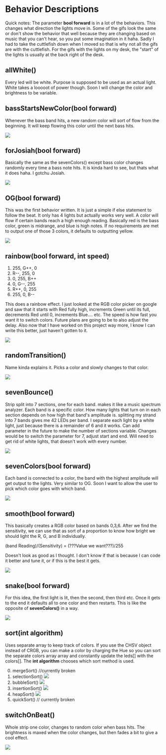 

# Behavior Descriptions
Quick notes: 
The parameter **bool forward** is in a lot of the behaviors. This changes what direction the lights move in.
Some of the gifs look the same or don't show the behavior that well because they are changing based on music that you can't hear, so you put some imagination in it haha.
Sadly I had to take the cuttlefish down when I moved so that is why not all the gifs are with the cuttlefish. For the gifs with the lights on my desk, the "start" of the lights is usually at the back right of the desk.

## allWhite()

Every led will be white. Purpose is supposed to be used as an actual light. White takes a looooot of power though. Soon I will change the color and brightness to be variable.

## bassStartsNewColor(bool forward)

Whenever the bass band hits, a new random color will sort of flow from the beginning. It will keep flowing this color until the next bass hits.

![](gifs/bassStartsNewColor.gif)
 

## forJosiah(bool forward)

Basically the same as the sevenColors() except bass color changes randomly every time a bass note hits. It is kinda hard to see, but thats what it does haha. I gotchu Josiah.

![](gifs/forJosiah.gif)


## OG(bool forward)

This was the first behavior written. It is just a simple if else statement to follow the beat. It only has 4 lights but actually works very well. A color will flow if certain bands reach a high enough reading. Basically red is the bass color, green is midrange, and blue is high notes. If no requirements are met to output one of those 3 colors, it defaults to outputting yellow.

![](gifs/OG.gif)
 

## rainbow(bool forward, int speed)

 1)	255,  G++,  0
 2)	R--,  255,  0
 3)	0,    255,  B++
 4)	0,    G--,  255
 5)	R++,  0,    255
 6)	255,  0,    B--
 
This does a rainbow effect. I just looked at the RGB color picker on google and saw that it starts with Red fully high, increments Green until its full, decrements Red until 0, increments Blue.... etc. The speed is how fast you want it to switch colors. Future plans are going to be to also adjust the delay. Also now that I have worked on this project way more, I know I can write this better, just haven't gotten to it.

![](gifs/rainbow.gif)


## randomTransition()

 Name kinda explains it. Picks a color and slowly changes to that color.
 
![](gifs/randomTransition.gif)


## sevenBounce()

Strip split into 7 sections, one for each band. makes it like a music spectrum analyzer.
Each band is a specific color. How many lights that turn on in each section depends on how high that band's amplitude is. splitting my strand into 7 bands gives me 42 LEDs per band. I separate each light by a white light, just because there is a remainder of 6 and it works. Can add parameter in the future to make the number of sections variable. Changes would be to switch the parameter for 7, adjust start and end.  Will need to get rid of white lights, that doesn't work with every number.

![](gifs/sevenBounce.gif)
 

## sevenColors(bool forward)

Each band is connected to a color, the band with the highest amplitude will get output to the lights. Very similar to OG. Soon I want to allow the user to pick which color goes with which band.

![](gifs/sevenColors.gif)


## smooth(bool forward)

This basically creates a RGB color based on bands 0,3,6. After we find the sensitivity, we can use that as sort of a proportion to know how bright we should light the R, G, and B individually.

 (band Reading)/(Sensitivity) = (???Value we want???)/255
 
 Doesn't look as good as I thought. I don't know if that is because I can  code it better and tune it, or if this is the best it gets.
 
![](gifs/smooth.gif)

 
## snake(bool forward)

For this idea, the first light is lit, then the second, then third etc. Once it gets to the end it defaults all to one color and then restarts. This is like the opposite of **sevenColors()** in a way.

![](gifs/snake.gif)


## sort(int algorithm)

Uses separate array to keep track of colors. If you use the CHSV object instead of CRGB, you can make a color by charging the Hue so you can sort the separate colors array array and constantly update the leds[] with the colors[]. The **int algorithm** chooses which sort method is used.

0)	mergeSort()	//currently broken
1)	selectionSort()
![](gifs/selectionSort.gif)
2)	bubbleSort()
![](gifs/bubbleSort.gif)
3)	insertionSort()
![](gifs/insertionSort.gif)
4)	heapSort()
![](gifs/heapSort.gif)
5)	quickSort()	// currently broken



## switchOnBeat()

Whole strip one color, changes to random color when bass hits. The brightness is maxed when the color changes, but then fades a bit to give a cool effect.

![](gifs/switchOnBeat.gif)


 
